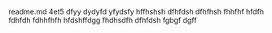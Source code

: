 readme.md
4et5
dfyy
dydyfd
yfydsfy
hffhshsh
dfhfdsh
dfhfhsh
fhhfhf
hfdfh
fdhfdh
fdhhfhfh
hfdshffdgg
fhdhsdfh
dfhfdsh
fgbgf
dgff
